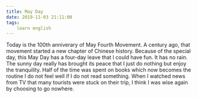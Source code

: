 ```yaml
---
title: May Day
date: 2019-11-03 21:11:00
tags:
    learn english
---
```

Today is the 100th anniverary of May Fourth Movement. A century ago, that movement started a new chapter of Chinese history. Because of the special day, this May Day has a four-day leave that I could have fun. It has no rain. The sunny day really has brought its peace that I just do nothing but enjoy the tranquility. Half of the time was spent on books which now becomes the routine I do not feel well if I do not read something. When I watched news from TV that many tourists were stuck on their trip, I think I was wise again by choosing to go nowhere.